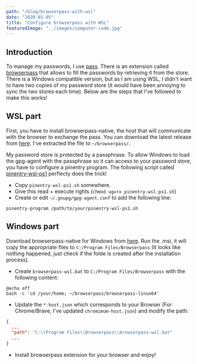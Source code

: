 ```yaml
---
path: "/blog/browserpass-with-wsl"
date: "2020-01-05"
title: "Configure browserpass with WSL"
featuredImage: "../images/computer-code.jpg"
---
```


## Introduction

To manage my passwords, I use [pass](https://www.passwordstore.org/). There is an extension called [browserpass](https://github.com/browserpass/browserpass-native) that allows to fill the passwords by retrieving it from the store. There is a Windows compatible version, but as I am using WSL, I didn't want to have two copies of my password store (it would have been annoying to sync the two stores each time). Below are the steps that I've followed to make this works!

## WSL part

First, you have to install browserpass-native, the host that will communicate with the browser to exchange the pass. You can download the latest release from [here](https://github.com/browserpass/browserpass-native). I've extracted the file to `~/browserpass/`.

My password store is protected by a passphrase. To allow Windows to load the gpg-agent with the passphrase so it can access to your password store, you have to configure a pinentry program. The following script called [pinentry-wsl-ps1](https://github.com/diablodale/pinentry-wsl-ps1) perflecty does the trick!

- Copy `pinentry-wsl-ps1.sh` somewhere.
- Give this read + execute rights (`chmod ug=rx pinentry-wsl-ps1.sh`)
- Create or edit `~/.gnupg/gpg-agent.conf` to add the following line:

```
pinentry-program /path/to/your/pinentry-wsl-ps1.sh
```

## Windows part

Download browserpass-native for Windows from [here](https://github.com/browserpass/browserpass-native). Run the .msi, it will copy the appropriate files to `C:/Program Files/Browserpass` (It looks like nothing happened, just check if the folde is created after the installation process).

- Create `browserpass-wsl.bat` to `C:/Program Files/Browserpass` with the following content:

```
@echo off
bash -c 'cd /your/home; ~/browserpass/browserpass-linux64'
```

- Update the `*-host.json` which corresponds to your Browser (For Chrome/Brave, I've updated `chromimum-host.json`) and modify the path:

```json
{
  ...
  "path": "C:\\Program Files\\Browserpass\\browserpass-wsl.bat"
  ...
}
```

- Install browserpass extension for your browser and enjoy!
